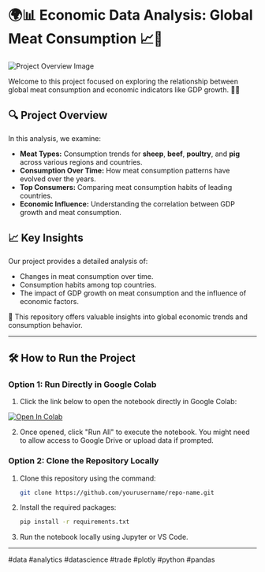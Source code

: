 # 🌍📊 Economic Data Analysis: Global Meat Consumption 📈🍖

![Project Overview Image](https://drive.google.com/uc?export=view&id=1vudsuVfy0ULFRcdumSgAvseSNYn3YHs7)

Welcome to this project focused on exploring the relationship between global meat consumption and economic indicators like GDP growth. 🥩✨

## 🔍 Project Overview
In this analysis, we examine:
- **Meat Types:** Consumption trends for **sheep**, **beef**, **poultry**, and **pig** across various regions and countries.
- **Consumption Over Time:** How meat consumption patterns have evolved over the years.
- **Top Consumers:** Comparing meat consumption habits of leading countries.
- **Economic Influence:** Understanding the correlation between GDP growth and meat consumption.

## 📈 Key Insights
Our project provides a detailed analysis of:
- Changes in meat consumption over time.
- Consumption habits among top countries.
- The impact of GDP growth on meat consumption and the influence of economic factors.

🚀 This repository offers valuable insights into global economic trends and consumption behavior.

---

## 🛠️ How to Run the Project

### Option 1: Run Directly in Google Colab
1. Click the link below to open the notebook directly in Google Colab:

[![Open In Colab](https://colab.research.google.com/assets/colab-badge.svg)](https://colab.research.google.com/drive/meat_trends.ipynb)

2. Once opened, click "Run All" to execute the notebook. You might need to allow access to Google Drive or upload data if prompted.

### Option 2: Clone the Repository Locally
1. Clone this repository using the command:
    ```bash
    git clone https://github.com/yourusername/repo-name.git
    ```
2. Install the required packages:
    ```bash
    pip install -r requirements.txt
    ```
3. Run the notebook locally using Jupyter or VS Code.

---

#data #analytics #datascience #trade #plotly #python #pandas
